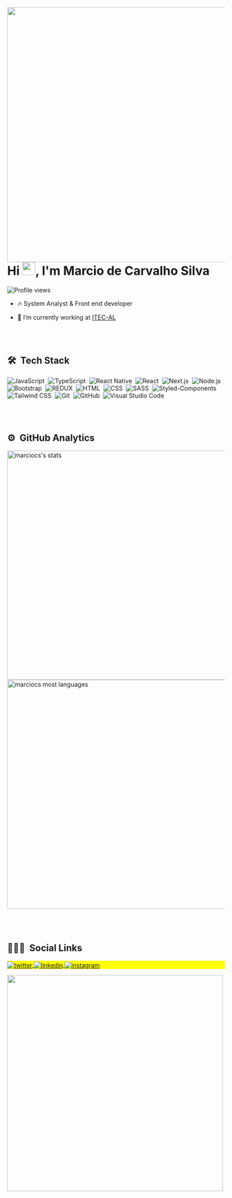<img align="right" height="590em" src="https://raw.githubusercontent.com/gist/marciocs/3e08c53f9e07a6415f166f346026d3ed/raw/c32e92769c03ee6d2eff17493d75e2faee7e34f3/githubcardd.svg"/>
<h1 align="left">Hi <img src="https://raw.githubusercontent.com/kaueMarques/kaueMarques/master/hi.gif" width="30px">, I'm Marcio de Carvalho Silva</h1>
<p align="left"> <img src="https://komarev.com/ghpvc/?username=marciocs&color=yellow" alt="Profile views" /> </p>

- 🔥 System Analyst & Front end developer

- 🔭 I’m currently working at [ITEC-AL](https://www.itec.al.gov.br/)

<br><br>

## 🛠 &nbsp;Tech Stack



![JavaScript](https://img.shields.io/badge/-JavaScript-05122A?style=flat&logo=javascript)&nbsp;
![TypeScript](https://img.shields.io/badge/-TypeScript-05122A?style=flat&logo=typescript)&nbsp;
![React Native](https://img.shields.io/badge/-React_Native-05122A?style=flat&logo=react)&nbsp;
![React](https://img.shields.io/badge/-React-05122A?style=flat&logo=react)&nbsp;
![Next.js](https://img.shields.io/badge/-Next.js-05122A?style=flat&logo=next.js)&nbsp;
![Node.js](https://img.shields.io/badge/-Node.js-05122A?style=flat&logo=node.js)&nbsp;
![Bootstrap](https://img.shields.io/badge/-Bootstrap-05122A?style=flat&logo=bootstrap)&nbsp;
![REDUX](https://img.shields.io/badge/-Redux-05122A?style=flat&logo=redux)&nbsp;
![HTML](https://img.shields.io/badge/-HTML-05122A?style=flat&logo=HTML5)&nbsp;
![CSS](https://img.shields.io/badge/-CSS-05122A?style=flat&logo=CSS3&logoColor=1572B6)&nbsp;
![SASS](https://img.shields.io/badge/-Sass-05122A?style=flat&logo=sass&logoColor=1572B6)&nbsp;
![Styled-Components](https://img.shields.io/badge/-styled--components-05122A?style=flat&logo=styled-components)&nbsp;
![Tailwind CSS](https://img.shields.io/badge/-Tailwind_CSS-05122A?style=flat&logo=tailwind-css)&nbsp;
![Git](https://img.shields.io/badge/-Git-05122A?style=flat&logo=git)&nbsp;
![GitHub](https://img.shields.io/badge/-GitHub-05122A?style=flat&logo=github)&nbsp;
![Visual Studio Code](https://img.shields.io/badge/-Visual%20Studio%20Code-05122A?style=flat&logo=visual-studio-code&logoColor=007ACC)&nbsp;

<br><br>

## ⚙️ &nbsp;GitHub Analytics

<p align="left">
<img width="530em" src="https://github-readme-stats.vercel.app/api?username=marciocs&show_icons=true&theme=vision-friendly-dark" alt="marciocs's stats"/>
<img width="530em" src="https://github-readme-stats.vercel.app/api/top-langs/?username=marciocs&layout=compact&theme=vision-friendly-dark" alt="marciocs most languages"/>
</p>

<br><br>

## 👨🏽‍🦲 &nbsp;Social Links

<p align="left" style="background:yellow">
<a href="https://twitter.com/zehgrands" target="_blank">
  <img align="center" src="https://img.shields.io/badge/-marciocs-05122A?style=flat&logo=twitter" alt="twitter"/>  
</a>
<a href="https://www.linkedin.com/in/marcio-carvalho-silva-a92ab5186/" target="_blank">
  <img align="center" src="https://img.shields.io/badge/-marciocs-05122A?style=flat&logo=linkedin" alt="linkedin"/>
</a>
<a href="https://www.instagram.com/marciobrutus77/" target="_blank">
 <img align="center" src="https://img.shields.io/badge/-marciocs-05122A?style=flat&logo=instagram" alt="instagram"/>
</a>
</p>

<img width="500em" src="https://github-readme-twitter-gazf.vercel.app/api?id=zehgrands&layout=wide&show_reply=off&show_retweet=off" />







